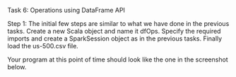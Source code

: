 

Task 6: Operations using DataFrame API

Step 1: The initial few steps are similar to what we have done in the previous tasks. Create a new Scala object and name it dfOps. Specify the required imports and create a SparkSession object as in the previous tasks. Finally load the us-500.csv file.

Your program at this point of time should look like the one in the screenshot below.

 
